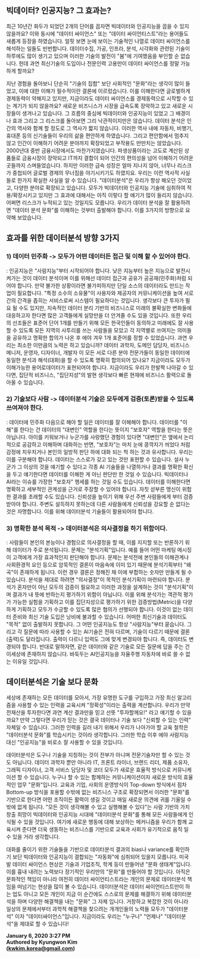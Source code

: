 ## 빅데이터? 인공지능? 그 효과는?
최근 10년간 화두가 되었던 2개의 단어를 꼽자면 빅데이터와 인공지능을 꼽을 수 있지 않을까요? 이와 동시에 "데이터 싸이언스" 또는 "데이터 싸이언티스트"라는 용어들도 새롭게 등장을 하였습니다. 얼핏 보면 눈에 보이는 기술적인 나열로 데이터 싸이언스를 해석하는 일들도 빈번합니다. 데이터수집, 가공, 인프라, 분석, 시각화와 관련된 기술이 하루에도 많이 생기고 있으며 이러한 기술의 발전이 "붐"에 기여했음을 부인할 순 없습니다. 헌데 과연 최신기술의 도입이나 전문인력 고용만이 데이터 싸이언스를 정말 가능하게 할까요?

지난 경험을 돌아보니 단순히 "기술의 집합" 보단 사회적인 "문화"라는 생각이 많이 들었고, 이에 대한 이해가 필수적이란 결론에 이르렀습니다. 이를 이해한다면 글로벌하게 경제동력이 약해지고 있지만, 지금이라도 데이터 싸이언스를 경제동력으로 시작할 수 있는 계기가 되지 않을까요? 새로운 비즈니스가 시장을 급속도록 장악하고 있고 새로운 시장들이 생겨나고 있습니다. 그 흐름의 중심에 빅데이터와 인공지능이 있었고 그 배경이나 효과 그리고 그 리스크를 돌아보면 그리 낙관적이지만은 않습니다. 데이터 분석은 인간의 역사와 함께 할 정도로 그 역사가 짧지 않습니다. 이러한 역사 내에 자동차, 비행기, 휴대폰 등의 신기술들이 우리의 삶을 편안하게 하였습니다. 그리고 편안함에서 멈추지 않고 인간이 이해하기 어려운 분야까지 확장되었고 부작용도 만만치는 않았습니다. 2000년대 중반 금융시장에서도 마찬가지였습니다. 파생상품이라는 고도로 계산된 상품들로 금융시장이 장악되고 IT까지 결합이 되어 인간의 편의성을 넘어 이해하기 어려운 곳들까지 스며들었습니다. 하지만 이러한 급속 성장은 얼마 지나지 않아, 너무나 리스크가 중첩되어 글로벌 경제의 무너짐을 야기시키기도 하였지요. 우리는 이런 역사적 사실들로 한가지 확실한 사실을 알 수 있습니다. "데이터분석"은 우리가 항상 해오던 것이었고, 다양한 분야로 확장되고 있습니다. 모두가 빅데이터와 인공지능 기술에 심취하여 적용/확장시키고 있지만 그 효과에 대해서는 아직 이렇다 할 얘기가 많이 들리지 않습니다. 어쩌면 리스크가 누적되고 있는 것일지도 모릅니다. 우리가 데이터 분석을 잘 활용하려면 "데이터 분석 문화"를 이해하는 것부터 출발해야 합니다. 이를 3가지의 방향으로 요약해 보았습니다.

## 효과를 위한 데이터분석 방향 3가지
### 1) 데이터 민주화 -> 모두가 어떤 데이터든 접근 및 이해 할 수 있어야 한다.
: 인공지능은 "사람지능"부터 시작되어야 합니다. 낮은 지능부터 높은 지능으로 발전시켜가는 것이 데이터 분석이며 이를 위해선 데이터 접근과 공유가 공공재(민주화)처럼 되어야 합니다. 만약 불가한 상황이라면 불가피하지만 단일 소스의 데이터라도 만드는 작업이 필요합니다. "특정 소수의 소유물"이 사용자와 제공자의 커뮤니케이션을 높여 서로 간의 간격을 좁히는 서비스로써 시스템이 필요하다는 것입니다. 생각보다 큰 투자가 필요 될 수도 있지만, 지속적인 데이터 분리 기반의 비즈니스로 미래의 불확실한 변화들에 대응하고자 한다면 많은 고객들에게 실망만을 더 안겨줄 수도 있을 것입니다. 또한 우리의 선조들은 표준어 단어 1개를 만들기 위해 모든 한국인들이 동의하고 미래에도 잘 사용할 수 있도록 모든 지역의 사투리를 쓰는 사람들을 모았고 각 지역별로 쓰여지는 의미들을 공유하고 명확한 합의가 나온 후 에야 겨우 1개 표준어를 정할 수 있었습니다. 과연 우리는 최소한 이만큼의 노력은 하고 있습니까? 데이터 과학자, 도메인 담당자, 비즈니스 메니저, 운영자, 디자이너, 개발자 이 모든 서로 다른 분야 전문가들이 동일한 데이터에 동일한 분석과 해석(대화)을 할 수 있도록 명확히 합의되어 있나요? 지금이라도 모두가 이해가능한 용어로데이터가 표현되어야 합니다. 지금이라도 우리가 한발짝 나아갈 수 있다면, 집단적 비즈니스, "집단지성"의 발현 생각보다 빠른 현재에 비즈니스 활력으로 돌아올 수 있습니다.

### 2) 기술보다 사람 -> 데이터분석 기술은 모두에게 검증(토론)받을 수 있도록 쓰여져야 한다.
: 데이터에 민주화 다음으로 해야 할 일은 데이터를 잘 이해해야 합니다. 데이터를 "이해"를 한다는 건 데이터의 "대변인" 역할을 한다는 뜻이지 "보호자" 역할을 한다는 뜻은 아닙니다. 아이를 키워보거나 누군가를 사랑했던 경험이 있다면 "대변인"은 옆에서 논리적으로 공감하고 이해하며 대화하는 반면, "보호자"는 마치 눈에 콩깍지가 씌었다 처럼 감정에 치우치거나 본인의 일방적 판단 하에 대화 되는 척 하는 것과 유사합니다. 우리는 이를 구분해야 합니다. 데이터는 스스로가 갖고 있는 것만 표현할 수 있습니다. 설사 누군가 그 이상의 것을 얘기할 수 있다고 각종 AI 기술들을 나열하거나 결과를 명확한 확신을 두고 얘기한다면 데이터를 이해한 게 아닌 판단만 한 것일 수 있습니다. 빅데이터나 AI라는 이슈를 가장한 "보호자" 행세를 하는 것일 수도 있습니다. 데이터를 이해한다면 명확하고 세부적인 관계성을 근거로 주장할 수 있어야 합니다. 자칫 섣부른 맹신이 위험한 결과를 초래할 수도 있습니다. 신뢰성을 높이기 위해 우선 주변 사람들에게 부터 검증 받아야 합니다. 주변도 설득하지 못하는데 다른 사람들에게 신뢰성을 강요할 순 없다는 것은 자명합니다. 이를 위해 데이터분석 기술들이 활용되어야 합니다. 

### 3) 명확한 분석 목적 -> 데이터분석은 의사결정을 하기 위함이다.
: 사람들이 본인의 본능이나 경험으로 의사결정을 할 때, 이를 지지할 또는 반론하기 위해 데이터가 주로 분석됩니다. 문제는 "분석기획"입니다. 예를 들어 어떤 마케팅 메시징이 고객에게 가장 효과적인지 판단해야 합니다. 문제는 분석전에 본인들의 이해관계나 사회환경적 요인 등으로 암묵적인 결론이 마음속에 이미 있기 때문에 분석기획부터 "왜곡"이 존재하게 됩니다. 이런 경우 결론은 정해진 채 이에 부합하는 숫자만 만들게 될 수 있습니다. 분석을 제대로 하려면 "의사결정"이 목적인 분석기획이 마련되야 합니다. 분석가 혼자만이 아닌 모두의 검증이 필요하고 이러한 과정을 설계하는 것이 "분석기획"이며 결과가 내 뜻에 반하는지 평가하기 위함이 아닙니다. 이를 위해 분석가는 객관적 평가가 가능한 실험을 기획하고 이를 집단지성으로 평가하기 위한 검증방법(Metric)을 다양하게 기획하고 모두가 수긍할 수 있도록 많은 협의가 선행되야 합니다. 이것이 없는 데이터 준비와 최신 기술 도입은 낭비에 불과할 수 있습니다. 어떠한 최신기술과 데이터도 "목적" 없이 출발하지 못합니다. 그 어떤 인공지능도 항상 "사람지능"부터 묻습니다. 그리고 각 질문에 따라 사용할 수 있는 AI기술은 전혀 다르며, 기술이 다르기 때문에 결론(출력)도 달라집니다. 출력이 다르니 입력도 그에 맞게 변경되야 합니다. 즉, 데이터도 변경되야 합니다. 반대로 말하자면, 같은 데이터와 같은 기술로 모든 질문에 답을 주는 건 이세상에 존재하지 않습니다. 바둑두는 AI인공지능을 자율주행 자동차에 바로 쓸 수 없는 이유일 것입니다.

## 데이터분석은 기술 보다 문화
세상에 존재하는 모든 데이터를 모아서, 가장 유명한 도구를 구입하고 가장 최신 알고리즘을 사용할 수 있는 인력을 교육시켜 "정확성"이라는 출력을 계산합니다. 우리가 만약 전재산을 투자한다면 과연 계산 결과만을 믿고 선뜻 "투자할께요!" 라고 얘기할 수 있을까요? 만약 그렇다면 우리가 믿는 것은 결국 데이터나 기술 보다 "신뢰할 수 있는 인력" 자체일 수 있습니다. 그러한 인력을 길러 내기 위해서 우리가 나아가야 할 교육 철학은 "데이터분석 문화"를 학습시키는 것이라 생각합니다. 그러한 학습 이후 에야 사람지능 대신 "인공지능"을 비로소 잘 사용할 수 있을 것입니다.

데이터분석은 도구나 기술을 지칭하는 것이 전부가 아니며 전문기술자만 할 수 있는 것도 아닙니다. 데이터 과학자 뿐만 아니라 IT, 프론트 라이너, 브랜드 리더, 제품 소유자, 그래픽 디자이너, 고객 서비스 담당자 및 코더 모두가 새로운 효율적 방식으로 커뮤니케이션 할 수 있습니다. 누구나 할 수 있는 함께하는 커뮤니케이션이자 새로운 방식의 효율적인 업무 "문화"입니다. 교육과 기업, 사회의 운영방식이 Top-down 방식에서 점차 Bottom-up 방식을 포용할 수밖에 없는 비즈니스 구조로 확장되면서 이러한 "문화"를 기반으로 한다면 어떤 조직이든 활력이 생길 것이고 매일 새로운 의견에 귀를 기울일 수밖에 없게 됩니다. "모든 것이 생각해볼 수 있고 실행해볼 수 있다"는 사람 기반의 가치 창출 희망이 빅데이터와 인공지능 시대에 "데이터분석 문화"를 통해 모든 사람들에게 인식될 수 있을 것입니다. 여기에 새로운 행동에 대해 보상하는 메커니즘을 우리가 함께 교육시켜 준다면 더욱 생동하는 비즈니스를 기반으로 교육과 사회가 유기적으로 움직 일 수 있을 거라 생각합니다.

대화를 줄이기 위한 기술들을 기반으로 데이터분석 결과의 bias나 variance를 확인하기 보단 빅데이터와 인공지능이 결합되는 "자동화"에 심취되어 있을지 모릅니다. 미국 발 데이터 싸이언스 현상은 기술과 기업조직, 학계 등이 만들어낸 "문화 생태계"입니다. 이를 흉내 내려는 노력보다 장기적인 우리만의 "문화"를 만들어야 할 것입니다. 아직은 문화적인 책임이 아니라 여전히 데이터 싸이언티스트라는 개인의 문제로 데이터분석 책임을 떠넘기는 현상을 많이 볼 수 있습니다. 데이터분석은 데이터 싸이언티스트만이 하는 업도 아니고 모든 개인이 지금 이 순간에도 스스로의 문제를 해결하기 위해 데이터분석을 하며 다양한 해결책을 내는 "문화" 그 자체 입니다. 거창하고 복잡한 것이 아니라 일상의 문제에서부터 과학적 해결책을 찾으려는 개개인들의 노력들 모두가 "데이터분석" 이자 "데이터싸이언스"입니다. 지금이라도 우리는 "누구나" "언제나" "데이터분석"을 제대로 할 수 있습니다!

**January 6, 2020 3:27 PM**  
**Authored by Kyungwon Kim**  
**(kwkim.korea@gmail.com)** 
